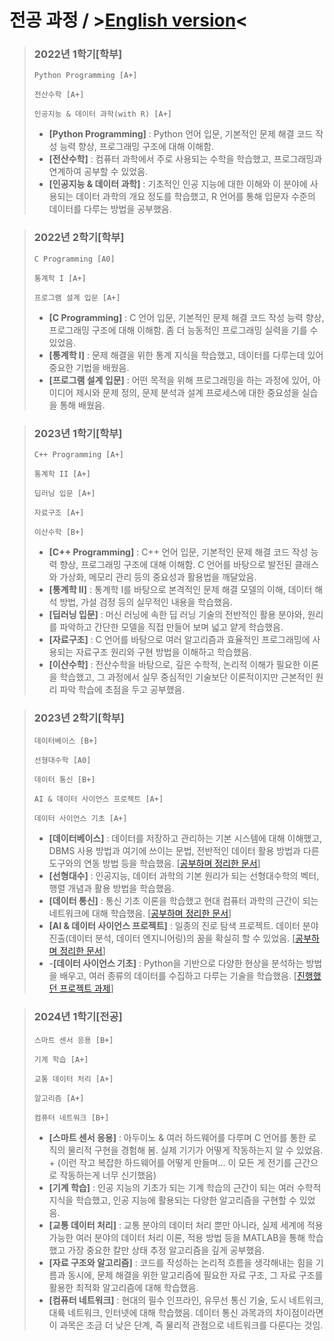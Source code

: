 # 전공 과정 / >[English version](https://github.com/CharmStrange/CharmStrange/blob/main/Major.md)<
> ### 2022년 1학기[학부]
> ```
> Python Programming [A+]
>
> 전산수학 [A+]
>
> 인공지능 & 데이터 과학(with R) [A+]
> ```
> - **[Python Programming]** : Python 언어 입문, 기본적인 문제 해결 코드 작성 능력 향상, 프로그래밍 구조에 대해 이해함.
> - **[전산수학]** : 컴퓨터 과학에서 주로 사용되는 수학을 학습했고, 프로그래밍과 연계하여 공부할 수 있었음.
> - **[인공지능 & 데이터 과학]** : 기초적인 인공 지능에 대한 이해와 이 분야에 사용되는 데이터 과학의 개요 정도를 학습했고, R 언어를 통해 입문자 수준의 데이터를 다루는 방법을 공부했음.
  
> ### 2022년 2학기[학부]
> ```
> C Programming [A0]
>
> 통계학 I [A+]
>
> 프로그램 설계 입문 [A+]
> ```
> - **[C Programming]** : C 언어 입문, 기본적인 문제 해결 코드 작성 능력 향상, 프로그래밍 구조에 대해 이해함. 좀 더 능동적인 프로그래밍 실력을 기를 수 있었음.
> - **[통계학 I]** : 문제 해결을 위한 통계 지식을 학습했고, 데이터를 다루는데 있어 중요한 기법을 배웠음.
> - **[프로그램 설계 입문]** : 어떤 목적을 위해 프로그래밍을 하는 과정에 있어, 아이디어 제시와 문제 정의, 문제 분석과 설계 프로세스에 대한 중요성을 실습을 통해 배웠음.

> ### 2023년 1학기[학부]
> ```
> C++ Programming [A+]
>
> 통계학 II [A+]
>
> 딥러닝 입문 [A+]
>
> 자료구조 [A+]
>
> 이산수학 [B+]
> ```
> - **[C++ Programming]** : C++ 언어 입문, 기본적인 문제 해결 코드 작성 능력 향상, 프로그래밍 구조에 대해 이해함. C 언어를 바탕으로 발전된 클래스와 가상화, 메모리 관리 등의 중요성과 활용법을 깨달았음.
> - **[통계학 II]** : 통계학 I를 바탕으로 본격적인 문제 해결 모델의 이해, 데이터 해석 방법, 가설 검정 등의 실무적인 내용을 학습했음.
> - **[딥러닝 입문]** : 머신 러닝에 속한 딥 러닝 기술의 전반적인 활용 분야와, 원리를 파악하고 간단한 모델을 직접 만들어 보며 넓고 얕게 학습했음.
> - **[자료구조]** : C 언어를 바탕으로 여러 알고리즘과 효율적인 프로그래밍에 사용되는 자료구조 원리와 구현 방법을 이해하고 학습했음.
> - **[이산수학]** : 전산수학을 바탕으로, 깊은 수학적, 논리적 이해가 필요한 이론을 학습했고, 그 과정에서 실무 중심적인 기술보단 이론적이지만 근본적인 원리 파악 학습에 초점을 두고 공부했음.

> ### 2023년 2학기[학부]
> ```
> 데이터베이스 [B+]
>
> 선형대수학 [A0]
>
> 데이터 통신 [B+]
>
> AI & 데이터 사이언스 프로젝트 [A+]
>
> 데이터 사이언스 기초 [A+]
> ```
> - **[데이터베이스]** : 데이터를 저장하고 관리하는 기본 시스템에 대해 이해했고, DBMS 사용 방법과 여기에 쓰이는 문법, 전반적인 데이터 활용 방법과 다른 도구와의 연동 방법 등을 학습했음. [[공부하며 정리한 문서](https://github.com/CharmStrange/Study/issues/11)]
> - **[선형대수]** : 인공지능, 데이터 과학의 기본 원리가 되는 선형대수학의 벡터, 행렬 개념과 활용 방법을 학습했음.
> - **[데이터 통신]** : 통신 기초 이론을 학습했고 현대 컴퓨터 과학의 근간이 되는 네트워크에 대해 학습했음. [[공부하며 정리한 문서](https://github.com/CharmStrange/Study/issues/16)]
> - **[AI & 데이터 사이언스 프로젝트]** : 일종의 진로 탐색 프로젝트. 데이터 분야 진출(데이터 분석, 데이터 엔지니어링)의 꿈을 확실히 할 수 있었음. [[공부하며 정리한 문서](https://github.com/CharmStrange/Study/issues/17)]
> - -**[데이터 사이언스 기초]** : Python을 기반으로 다양한 현상을 분석하는 방법을 배우고, 여러 종류의 데이터를 수집하고 다루는 기술을 학습했음. [[진행했던 프로젝트 과제](https://github.com/CharmStrange/CoLab_data/tree/main/ipynb-majoring/DS)]

> ### 2024년 1학기[전공]
> ```
> 스마트 센서 응용 [B+]
>
> 기계 학습 [A+]
>
> 교통 데이터 처리 [A+]
>
> 알고리즘 [A+]
>
> 컴퓨터 네트워크 [B+]
> ```
> - **[스마트 센서 응용]** : 아두이노 & 여러 하드웨어를 다루며 C 언어를 통한 로직의 물리적 구현을 경험해 봄. 실제 기기가 어떻게 작동하는지 알 수 있었음. + (이런 작고 복잡한 하드웨어를 어떻게 만들며... 이 모든 게 전기를 근간으로 작동하는게 너무 신기했음)
> - **[기계 학습]** : 인공 지능의 기초가 되는 기계 학습의 근간이 되는 여러 수학적 지식을 학습했고, 인공 지능에 활용되는 다양한 알고리즘을 구현할 수 있었음.
> - **[교통 데이터 처리]** : 교통 분야의 데이터 처리 뿐만 아니라, 실제 세계에 적용 가능한 여러 분야의 데이터 처리 이론, 적용 방법 등을 MATLAB을 통해 학습했고 가장 중요한 칼만 상태 추정 알고리즘을 깊게 공부했음. 
> - **[자료 구조와 알고리즘]** : 코드를 작성하는 논리적 흐름을 생각해내는 힘을 기름과 동시에, 문제 해결을 위한 알고리즘에 필요한 자료 구조, 그 자료 구조를 활용한 최적화 알고리즘에 대해 학습했음.
> - **[컴퓨터 네트워크]** : 현대의 필수 인프라인, 유무선 통신 기술, 도시 네트워크, 대륙 네트워크, 인터넷에 대해 학습했음. 데이터 통신 과목과의 차이점이라면 이 과목은 조금 더 낮은 단계, 즉 물리적 관점으로 네트워크를 다룬다는 것임.
